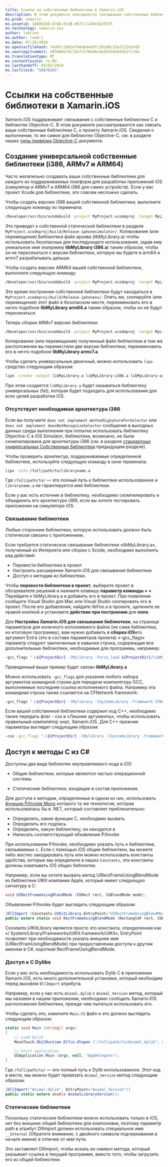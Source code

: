 ```yaml
---
title: Ссылки на собственные библиотеки в Xamarin.iOS
description: В этом документе описывается связывание собственные библиотеки C в приложении Xamarin.iOS. Он описывает сборку универсальной собственным библиотекам и доступ к методам C из C#.
ms.prod: xamarin
ms.assetid: 1DA80280-E78A-EC4B-8673-C249C8425CF5
ms.technology: xamarin-ios
author: lobrien
ms.author: laobri
ms.date: 07/28/2016
ms.openlocfilehash: 7ed8fc18624f46abd4a9fc293d8c33a1722da7dd
ms.sourcegitcommit: 495680e74c72e7c570e68cde95d3d3643b1fcc8a
ms.translationtype: MT
ms.contentlocale: ru-RU
ms.lasthandoff: 04/02/2019
ms.locfileid: "58870265"
---
```

# <a name="referencing-native-libraries-in-xamarinios"></a>Ссылки на собственные библиотеки в Xamarin.iOS

Xamarin.iOS поддерживает связывание с собственные библиотеки C и библиотек Objective-C. В этом документе рассматриваются как связать ваши собственные библиотеки C, к проекту Xamarin.iOS. Сведения о выполнении, то же самое для библиотек Objective-C, см. в разделе наших [типы привязки Objective-C](~/ios/platform/binding-objective-c/index.md) документа.

<a name="building_native" />

## <a name="building-universal-native-libraries-i386-armv7-and-arm64"></a>Создание универсальной собственные библиотеки (i386, ARMv7 и ARM64)

Часто желательно создавать ваши собственные библиотеки для каждого из поддерживаемых платформ для разработки приложений iOS (симулятор и ARMv7 и ARM64 i386 для самих устройств). Если у вас проект Xcode для библиотеки, это совсем несложно сделать.

Чтобы создать версию i386 вашей собственной библиотеки, выполните следующую команду из терминала:

```bash
/Developer/usr/bin/xcodebuild -project MyProject.xcodeproj -target MyLibrary -sdk iphonesimulator -arch i386 -configuration Release clean build
```

Это приведет к собственной статической библиотеки в разделе `MyProject.xcodeproj/build/Release-iphonesimulator/`. Копирование (или перемещения) Библиотека файл архива (libMyLibrary.a) чтобы использовать безопасные для последующего использования, задав ему уникальное имя (например **libMyLibrary i386.a**) таким образом, чтобы он не пересекаться с версии библиотеки, которую вы будете в arm64 и armv7 разрабатывать дальше.

Чтобы создать версию ARM64 вашей собственной библиотеки, выполните следующую команду:

```bash
/Developer/usr/bin/xcodebuild -project MyProject.xcodeproj -target MyLibrary -sdk iphoneos -arch arm64 -configuration Release clean build
```

Это время построения собственной библиотеки будут находиться в `MyProject.xcodeproj/build/Release-iphoneos/`. Опять же, скопируйте (или перемещения) этот файл в безопасном месте, переименовать его в нечто подобное **libMyLibrary arm64.a** таким образом, чтобы он не будут пересекаться.

Теперь сборки ARMv7 версию библиотеки:

```bash
/Developer/usr/bin/xcodebuild -project MyProject.xcodeproj -target MyLibrary -sdk iphoneos -arch armv7 -configuration Release clean build
```

Копирование (или перемещения) полученный файл библиотеки в том же расположении вы переместили две версии библиотеки, переименовать его в нечто подобное **libMyLibrary armv7.a**.

Чтобы сделать универсальные двоичный, можно использовать `lipo` средство следующим образом:

```bash
lipo -create -output libMyLibrary.a libMyLibrary-i386.a libMyLibrary-arm64.a libMyLibrary-armv7.a
```

При этом создается `libMyLibrary.a` будет называться библиотеку универсальных (fat), которая будет подходить для использования для всех целей разработки iOS.


### <a name="missing-required-architecture-i386"></a>Отсутствует необходимая архитектура i386

Если вы получаете `does not implement methodSignatureForSelector` или `does not implement doesNotRecognizeSelector` сообщения в выходных данных среды выполнения при попытке использовать библиотеку Objective-C в iOS Simulator, библиотеки, возможно, не была скомпилирована для архитектуры i386 (см. в разделе [стандартных универсальных Собственные библиотеки](#building_native) предыдущем разделе).

Чтобы проверить архитектур, поддерживаемые определенной библиотеке, используйте следующую команду в окне терминала:

```bash
lipo -info /full/path/to/libraryname.a
```

Где `/full/path/to/` — это полный путь к библиотеке использованное и `libraryname.a` не гарантируется имя библиотеки.

Если у вас есть источник в библиотеку, необходимо скомпилировать и объединить его архитектуре i386, если вы хотите тестировать приложение на симуляторе iOS.

### <a name="linking-your-library"></a>Связывание библиотеки

Любые сторонние библиотеки, которую использовать должно быть статически связано с приложением. 

Если требуется статическое связывание библиотеки «libMyLibrary.a», полученный из Интернета или сборки с Xcode, необходимо выполнить ряд действий:

-  Перевести библиотеки в проект
-  Настроить расширение Xamarin.iOS для связывания библиотеки
-  Доступ к методам из библиотеки.


Чтобы **перевести библиотеки в проект**, выберите проект в обозревателе решений и нажмите клавишу **параметр команды + +**. Перейдите к libMyLibrary.a и добавить его в проект. При появлении сообщите Visual Studio для Mac или Visual Studio скопировать его в проект. После его добавления, найдите libFoo.a в проекте, щелкните ее правой кнопкой и установите **действие при построении** для **none**.

Для **Настройка Xamarin.iOS для связывания библиотеки**, на странице параметров для конечного исполняемого файла (не сама библиотека, но итоговую программу), вам нужно добавить в **сборка iOS**его аргумент Extra (это в составе параметров проекта) «-gcc_flags» параметр следуют заключенные в кавычки строка, содержащая все дополнительные библиотеки, необходимые для программы, например:

```bash
-gcc_flags "-L${ProjectDir} -lMylibrary -force_load ${ProjectDir}/libMyLibrary.a"
```

Приведенный выше пример будет связан **libMyLibrary.a**

Можно использовать `-gcc_flags` для указания любого набора аргументов командной строки для передачи компилятору GCC, выполняемые последняя ссылка исполняемого файла. Например эта командная строка также ссылается на CFNetwork framework:

```bash
-gcc_flags "-L${ProjectDir} -lMylibrary -lSystemLibrary -framework CFNetwork -force_load ${ProjectDir}/libMyLibrary.a"
```

Если вашей собственной библиотеки содержит код C++, необходимо также передать флаг - cxx в «Лишние аргументы», чтобы использовать правильный компилятор знал, Xamarin.iOS. Для C++ прежние параметры выглядит следующим образом:

```bash
-cxx -gcc_flags "-L${ProjectDir} -lMylibrary -lSystemLibrary -framework CFNetwork -force_load ${ProjectDir}/libMyLibrary.a"
```

<a name="Accessing_C_Methods_from_C#" />

## <a name="accessing-c-methods-from-c35"></a>Доступ к методы C из C&#35;

Доступны два вида библиотек неуправляемого кода в iOS:

-  Общие библиотеки, которые являются частью операционной системы.

-  Статические библиотеки, входящие в состав приложения.


Для доступа к методам, определенные в одном из них, использовать [функции P/Invoke Mono](https://www.mono-project.com/docs/advanced/pinvoke/) которого та же технология, которая использовалась бы в .NET, который составляет приблизительно:

-  Определить, какие функции C, необходимо вызвать
-  Определить его подпись
-  Определить, какую библиотеку, он находится в
-  Написать соответствующий объявление P/Invoke

При использовании P/Invoke, необходимо указать путь к библиотеке, связываемых с. Если с помощью iOS общие библиотеки, вы можете либо жестко закодировать путь или можно использовать константы удобства, которые мы определили в наших `Constants`, эти константы должны охватывать iOS общих библиотек.

Например, если вы хотите вызвать метод UIRectFrameUsingBlendMode из библиотеки UIKit компании Apple, который имеет следующую сигнатуру в C:

```csharp
void UIRectFrameUsingBlendMode (CGRect rect, CGBlendMode mode);
```

Объявление P/Invoke будет выглядеть следующим образом:

```csharp
[DllImport (Constants.UIKitLibrary,EntryPoint="UIRectFrameUsingBlendMode")]
public extern static void RectFrameUsingBlendMode (RectangleF rect, CGBlendMode blendMode);
```

Constants.UIKitLibrary является просто это константа, определенная как «/ System/Library/Frameworks/UIKit.framework/UIKit», EntryPoint позволяет при необходимости указать внешнее имя (UIRectFramUsingBlendMode) при предоставлении доступа к другим именем в C#, короткий RectFrameUsingBlendMode.

<a name="Accessing_C_Dylibs" />

### <a name="accessing-c-dylibs"></a>Доступ к C Dylibs

Если у вас есть необходимость использовать Dylib C в приложении Xamarin.iOS, есть много дополнительной установки, который необходим перед вызовом `DllImport` атрибута.

Например, если у нас есть `Animal.dylib` с `Animal_Version` метод, который мы назовем в нашем приложении, необходимо сообщить Xamarin.iOS расположения библиотеки, прежде чем пытаться использовать его.

Чтобы сделать это, измените `Main.CS` файл и это должно выглядеть следующим образом:

```csharp
static void Main (string[] args)
{
    // Load Dylib
    MonoTouch.ObjCRuntime.Dlfcn.dlopen ("/full/path/to/Animal.dylib", 0);

    // Start application
    UIApplication.Main (args, null, "AppDelegate");
}
```

Где `/full/path/to/` — это полный путь к Dylib использованное. Этот код в месте, мы можно будет привязать `Animal_Version` метод следующим образом:

```csharp
[DllImport("Animal.dylib", EntryPoint="Animal_Version")]
public static extern double AnimalLibraryVersion();
```

<a name="Static_Libraries" />

### <a name="static-libraries"></a>Статические библиотеки

Поскольку статические библиотеки можно использовать только в iOS, нет без внешних общей библиотеки для компоновки, поэтому параметр path в атрибут DllImport должен использовать специальное имя `__Internal` (Обратите внимание, с двойного символа подчеркивания в начале имени) в отличие от имя пути.

Это заставляет DllImport, чтобы искать ее символ метода, который указывает ссылка в текущей программе, вместо того, чтобы загрузить его из общей библиотеки.


